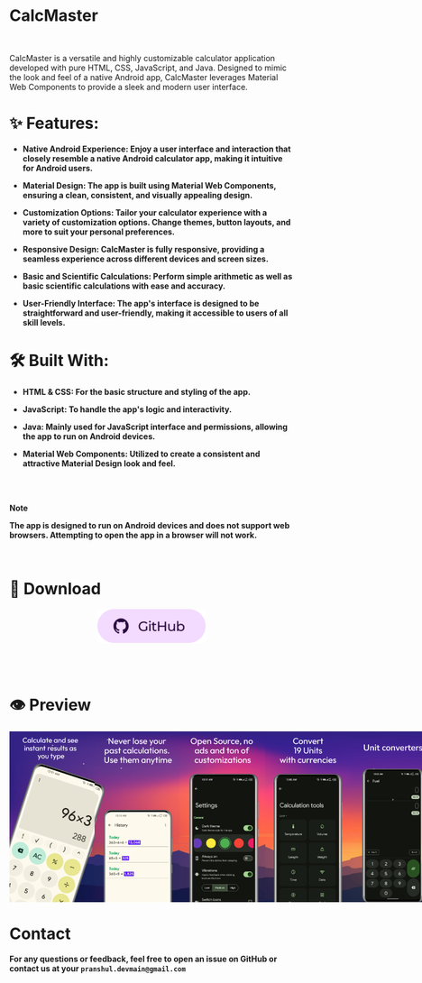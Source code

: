  # CalcMaster 
<img src="https://github.com/PranshulGG/CalcMaster_A_Calculator_App/blob/master/app/src/main/res/mipmap-xxxhdpi/ic_launcher_round.webp" alt="" width="150px">

CalcMaster is a versatile and highly customizable calculator application developed with pure HTML, CSS, JavaScript, and Java. Designed to mimic the look and feel of a native Android app, CalcMaster leverages Material Web Components to provide a sleek and modern user interface.


# ✨ Features:

 - <strong>Native Android Experience: </stronge>Enjoy a user interface and interaction that closely resemble a native Android calculator app, making it intuitive for Android users.
   
 - <strong>Material Design: </stronge>The app is built using Material Web Components, ensuring a clean, consistent, and visually appealing design.

 - <strong>Customization Options: </stronge>Tailor your calculator experience with a variety of customization options. Change themes, button layouts, and more to suit your personal preferences.
   
 - <strong>Responsive Design: </stronge>CalcMaster is fully responsive, providing a seamless experience across different devices and screen sizes.
   
 - <strong>Basic and Scientific Calculations: </stronge>Perform simple arithmetic as well as basic scientific calculations with ease and accuracy.
   
 - <strong>User-Friendly Interface: </stronge>The app's interface is designed to be straightforward and user-friendly, making it accessible to users of all skill levels.


# 🛠️ Built With:

 - <strong>HTML & CSS: </stronge> For the basic structure and styling of the app.
   
 - <strong>JavaScript: </stronge>To handle the app's logic and interactivity.

 - <strong>Java: </stronge>Mainly used for JavaScript interface and permissions, allowing the app to run on Android devices.
   
 - <strong>Material Web Components: </stronge>Utilized to create a consistent and attractive Material Design look and feel.
   
<br>
<br>

> [!NOTE]
> The app is designed to run on Android devices and does not support web browsers. Attempting to open the app in a browser will not work.


<br>


# 📲 Download

<p align="middle">
    <a href="https://github.com/PranshulGG/CalcMaster_A_Calculator_App/releases/tag/calculator"><img alt="GitHub" src="previewed/github.svg" height="60"/></a>
</p>

<br>
<br>




# 👁️ Preview

<div style="display:flex;">
<img alt="App image" src="previewed/image1.jpeg" width="30%">
<img alt="App image" src="previewed/image2.jpeg" width="30%">
<img alt="App image" src="previewed/image3.jpeg" width="30%">
<img alt="App image" src="previewed/image4.jpeg" width="30%">
<img alt="App image" src="previewed/image5.jpeg" width="30%">
  
</div>


# Contact
For any questions or feedback, feel free to open an issue on GitHub or contact us at your ```pranshul.devmain@gmail.com```






